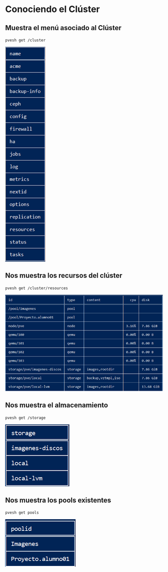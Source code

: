 # Conociendo el Clúster

## Muestra el menú asociado al Clúster
`pvesh get /cluster`

![img](img/menu.png)


## Nos muestra los recursos del clúster
`pvesh get /cluster/resources`

![img](img/recursos.png)

## Nos muestra el almacenamiento
`pvesh get /storage`

![img](img/almacenamiento.png)

## Nos muestra los pools existentes
`pvesh get pools`

![img](img/pools.png)
